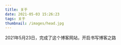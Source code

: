 ```yaml
---
title: 关于
date: 2021-05-03 15:26:23
tags: 关于
thumbnail: /images/head.jpg
---
```

2021年5月23日，完成了这个博客网站，开启书写博客之路

